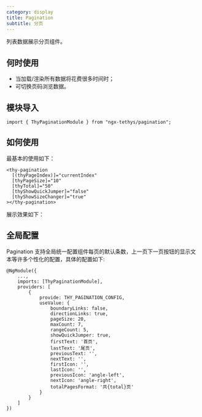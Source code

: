 ```yaml
---
category: display
title: Pagination
subtitle: 分页
---
```


<alert>列表数据展示分页组件。</alert>

## 何时使用  
- 当加载/渲染所有数据将花费很多时间时；
- 可切换页码浏览数据。

## 模块导入
```
import { ThyPaginationModule } from "ngx-tethys/pagination";
```
## 如何使用

最基本的使用如下：

```
<thy-pagination
  [(thyPageIndex)]="currentIndex"
  [thyPageSize]="10"
  [thyTotal]="50"
  [thyShowQuickJumper]="false"
  [thyShowSizeChanger]="true"
></thy-pagination>
```

展示效果如下：

<example name="thy-pagination-basic-example" />


## 全局配置
Pagination 支持全局统一配置组件每页的默认条数，上一页下一页按钮的显示文本等许多个性化的配置，具体的配置如下:

```
@NgModule({
    ...,
    imports: [ThyPaginationModule],
    providers: [
        {
            provide: THY_PAGINATION_CONFIG,
            useValue: {
                boundaryLinks: false,
                directionLinks: true,
                pageSize: 20,
                maxCount: 7,
                rangeCount: 5,
                showQuickJumper: true,
                firstText: '首页',
                lastText: '尾页',
                previousText: '',
                nextText: '',
                firstIcon: '',
                lastIcon: '',
                previousIcon: 'angle-left',
                nextIcon: 'angle-right',
                totalPagesFormat: '共{total}页'
            }
        }
    ]
})
```
